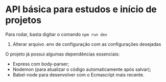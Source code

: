 # API básica para estudos e início de projetos

Para rodar, basta digitar o comando `npm run dev`

 1. Alterar arquivo .env de configuração com as configurações desejadas

O projeto já possui algumas dependências essenciais:

- Express com body-parser;
- Nodemon (para atualizar o código automaticamente após salvar);
- Babel-node para desenvolver com o Ecmascript mais recente.